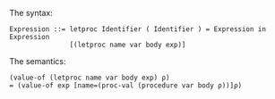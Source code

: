 The syntax:

```
Expression ::= letproc Identifier ( Identifier ) = Expression in Expression
               [(letproc name var body exp)]
```

The semantics:

```
(value-of (letproc name var body exp) ρ)
= (value-of exp [name=(proc-val (procedure var body ρ))]ρ)
```
